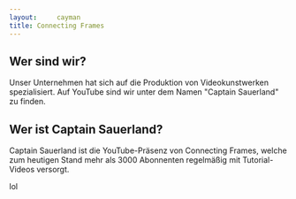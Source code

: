 ```yaml
---
layout:  	cayman
title: Connecting Frames
---
```


## Wer sind wir?

Unser Unternehmen hat sich auf die Produktion von Videokunstwerken spezialisiert. Auf YouTube sind wir unter dem Namen "Captain Sauerland" zu finden.

## Wer ist Captain Sauerland?

Captain Sauerland ist die YouTube-Präsenz von Connecting Frames, welche zum heutigen Stand mehr als 3000 Abonnenten regelmäßig mit Tutorial-Videos versorgt. 

lol
